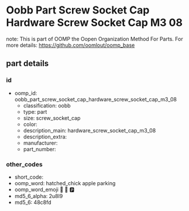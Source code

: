 # Oobb Part Screw Socket Cap Hardware Screw Socket Cap M3 08  

note: This is part of OOMP the Oopen Organization Method For Parts. For more details: https://github.com/oomlout/oomp_base

##  part details





### id
* oomp_id: oobb_part_screw_socket_cap_hardware_screw_socket_cap_m3_08
  * classification: oobb
  * type: part
  * size: screw_socket_cap
  * color: 
  * description_main: hardware_screw_socket_cap_m3_08
  * description_extra: 
  * manufacturer: 
  * part_number: 

### other_codes
* short_code: 
* oomp_word: hatched_chick apple parking
* oomp_word_emoji :hatched_chick: :apple: :parking:
* md5_6_alpha: 2u8l9
* md5_6: 48c8fd